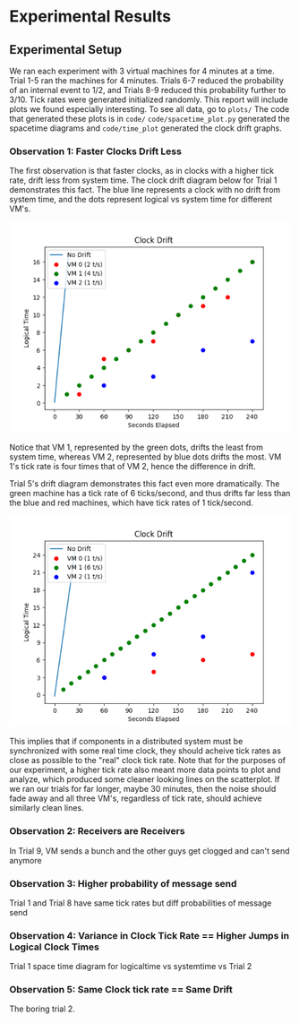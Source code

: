# Experimental Results 

## Experimental Setup

We ran each experiment with 3 virtual machines for 4 minutes at a time. Trial 1-5 ran the machines for 4 minutes. Trials 6-7 
reduced the probability of an internal event to 1/2, and Trials 8-9 reduced this probability further to 3/10. Tick rates were generated
initialized randomly. This report will include plots we found especially interesting. To see all data, go to `plots/` 
The code that generated these plots is in `code/` `code/spacetime_plot.py` generated the spacetime diagrams and `code/time_plot` generated the clock drift graphs.

### Observation 1: Faster Clocks Drift Less

The first observation is that faster clocks, as in clocks with a higher tick rate, drift less from system time. The clock drift diagram below for Trial 1 demonstrates this fact. The blue line represents a clock with no drift from system time, and the dots represent logical vs system time for different VM's. 

![image](https://github.com/lsingh123/illogicalclocks/blob/main/plots/Trial%201/drift.png)

Notice that VM 1, represented by the green dots, drifts the least from system time, whereas VM 2, represented by blue dots drifts the most. VM 1's tick rate is four times that of VM 2, hence the difference in drift.

Trial 5's drift diagram demonstrates this fact even more dramatically. The green machine has a tick rate of 6 ticks/second, and thus drifts far less than the blue and red 
machines, which have tick rates of 1 tick/second. 

![image](https://github.com/lsingh123/illogicalclocks/blob/main/plots/Trial%205/drift.png)

This implies that if components in a distributed system must be synchronized with some real time clock, they should acheive tick rates 
as close as possible to the "real" clock tick rate. Note that for the purposes of our experiment, a higher tick rate also meant more 
data points to plot and analyze, which produced some cleaner looking lines on the scatterplot. If we ran our trials for far longer, maybe 30 minutes, then the noise should fade away and all three VM's, regardless of tick rate, should achieve similarly clean lines.

### Observation 2: Receivers are Receivers

In Trial 9, VM sends a bunch and the other guys get clogged and can't send anymore 

### Observation 3: Higher probability of message send

Trial 1 and Trial 8 have same tick rates but diff probabilities of message send

### Observation 4: Variance in Clock Tick Rate == Higher Jumps in Logical Clock Times

Trial 1 space time diagram for logicaltime vs systemtime vs Trial 2

### Observation 5: Same Clock tick rate == Same Drift

The boring trial 2. 











